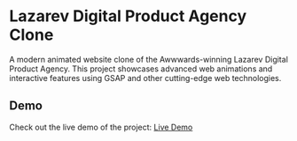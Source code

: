 # Lazarev Digital Product Agency Clone

A modern animated website clone of the Awwwards-winning Lazarev Digital Product Agency. This project showcases advanced web animations and interactive features using GSAP and other cutting-edge web technologies.

## Demo

Check out the live demo of the project: [Live Demo](https://mohit-kucheriya.github.io/Modern_Animated_Website_1/)
